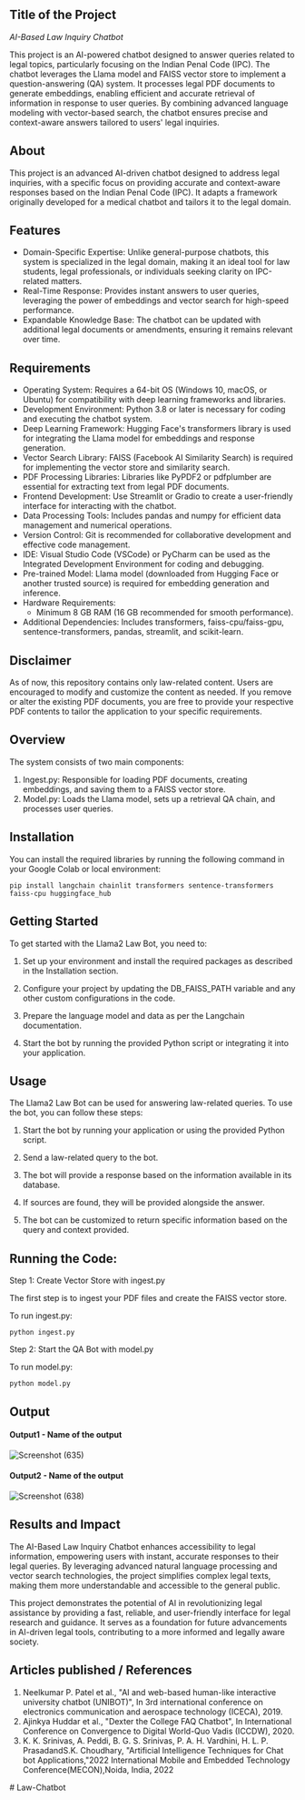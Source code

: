 ## Title of the Project
*AI-Based Law Inquiry Chatbot*

This project is an AI-powered chatbot designed to answer queries related to legal topics, particularly focusing on the Indian Penal Code (IPC). The chatbot leverages the Llama model and FAISS vector store to implement a question-answering (QA) system. It processes legal PDF documents to generate embeddings, enabling efficient and accurate retrieval of information in response to user queries. By combining advanced language modeling with vector-based search, the chatbot ensures precise and context-aware answers tailored to users' legal inquiries.

## About
This project is an advanced AI-driven chatbot designed to address legal inquiries, with a specific focus on providing accurate and context-aware responses based on the Indian Penal Code (IPC). It adapts a framework originally developed for a medical chatbot and tailors it to the legal domain.

## Features
* Domain-Specific Expertise: Unlike general-purpose chatbots, this system is specialized in the legal domain, making it an ideal tool for law students, legal professionals, or individuals seeking clarity on IPC-related matters.
* Real-Time Response: Provides instant answers to user queries, leveraging the power of embeddings and vector search for high-speed performance.
* Expandable Knowledge Base: The chatbot can be updated with additional legal documents or amendments, ensuring it remains relevant over time.

## Requirements
* Operating System: Requires a 64-bit OS (Windows 10, macOS, or Ubuntu) for compatibility with deep learning frameworks and libraries.
* Development Environment: Python 3.8 or later is necessary for coding and executing the chatbot system.
* Deep Learning Framework: Hugging Face's transformers library is used for integrating the Llama model for embeddings and response generation.
* Vector Search Library: FAISS (Facebook AI Similarity Search) is required for implementing the vector store and similarity search.
* PDF Processing Libraries: Libraries like PyPDF2 or pdfplumber are essential for extracting text from legal PDF documents.
* Frontend Development: Use Streamlit or Gradio to create a user-friendly interface for interacting with the chatbot.
* Data Processing Tools: Includes pandas and numpy for efficient data management and numerical operations.
* Version Control: Git is recommended for collaborative development and effective code management.
* IDE: Visual Studio Code (VSCode) or PyCharm can be used as the Integrated Development Environment for coding and debugging.
* Pre-trained Model: Llama model (downloaded from Hugging Face or another trusted source) is required for embedding generation and inference.
* Hardware Requirements:
   * Minimum 8 GB RAM (16 GB recommended for smooth performance).
* Additional Dependencies: Includes transformers, faiss-cpu/faiss-gpu, sentence-transformers, pandas, streamlit, and scikit-learn.

  
## Disclaimer

As of now, this repository contains only law-related content. Users are encouraged to modify and customize the content as needed. If you remove or alter the existing PDF documents, you are free to provide your respective PDF contents to tailor the application to your specific requirements.

## Overview
The system consists of two main components:
1. Ingest.py: Responsible for loading PDF documents, creating embeddings, and saving them to a FAISS vector store.
2. Model.py: Loads the Llama model, sets up a retrieval QA chain, and processes user queries.

## Installation
You can install the required libraries by running the following command in your Google Colab or local environment:
```
pip install langchain chainlit transformers sentence-transformers faiss-cpu huggingface_hub

```

## Getting Started

To get started with the Llama2 Law Bot, you need to:

1. Set up your environment and install the required packages as described in the Installation section.

2. Configure your project by updating the DB_FAISS_PATH variable and any other custom configurations in the code.

3. Prepare the language model and data as per the Langchain documentation.

4. Start the bot by running the provided Python script or integrating it into your application.

## Usage

The Llama2 Law Bot can be used for answering law-related queries. To use the bot, you can follow these steps:

1. Start the bot by running your application or using the provided Python script.

2. Send a law-related query to the bot.

3. The bot will provide a response based on the information available in its database.

4. If sources are found, they will be provided alongside the answer.

5. The bot can be customized to return specific information based on the query and context provided.

## Running the Code:

Step 1: Create Vector Store with ingest.py

The first step is to ingest your PDF files and create the FAISS vector store.

To run ingest.py:
```
python ingest.py
```
Step 2: Start the QA Bot with model.py

To run model.py:
```
python model.py
```


## Output

<!--Embed the Output picture at respective places as shown below as shown below-->
#### Output1 - Name of the output

![Screenshot (635)](https://github.com/user-attachments/assets/c09dc11b-f92e-4e28-9b2b-21e6a00a63c8)


#### Output2 - Name of the output
![Screenshot (638)](https://github.com/user-attachments/assets/331457bf-64a2-4c74-9fe9-4abe25440759)



## Results and Impact
The AI-Based Law Inquiry Chatbot enhances accessibility to legal information, empowering users with instant, accurate responses to their legal queries. By leveraging advanced natural language processing and vector search technologies, the project simplifies complex legal texts, making them more understandable and accessible to the general public.

This project demonstrates the potential of AI in revolutionizing legal assistance by providing a fast, reliable, and user-friendly interface for legal research and guidance. It serves as a foundation for future advancements in AI-driven legal tools, contributing to a more informed and legally aware society.

## Articles published / References
1. Neelkumar P. Patel et al., "AI and web-based human-like interactive university chatbot (UNIBOT)", In 3rd international conference on electronics communication and aerospace technology (ICECA), 2019.
2. Ajinkya Huddar et al., "Dexter the College FAQ Chatbot", In International Conference on Convergence to Digital World-Quo Vadis (ICCDW), 2020.
3. K. K. Srinivas, A. Peddi, B. G. S. Srinivas, P. A. H. Vardhini, H. L. P. PrasadandS.K. Choudhary, "Artificial Intelligence Techniques for Chat bot Applications,"2022 International Mobile and Embedded Technology Conference(MECON),Noida, India, 2022

#   L a w - C h a t b o t  
 